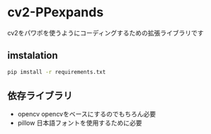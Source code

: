 # cv2-PPexpands
cv2をパワポを使うようにコーディングするための拡張ライブラリです

## imstalation

```cmd
pip imstall -r requirements.txt
```

## 依存ライブラリ
- opencv
  opencvをベースにするのでもちろん必要
- pillow
  日本語フォントを使用するために必要